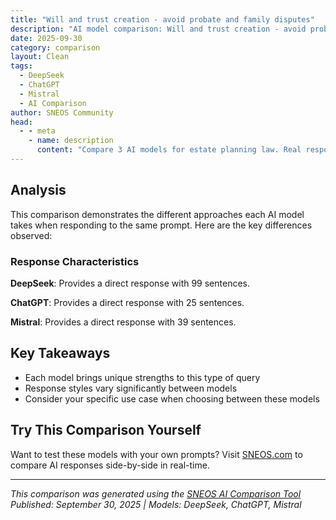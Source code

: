 ```yaml
---
title: "Will and trust creation - avoid probate and family disputes"
description: "AI model comparison: Will and trust creation - avoid probate and family disputes..."
date: 2025-09-30
category: comparison
layout: Clean
tags:
  - DeepSeek
  - ChatGPT
  - Mistral
  - AI Comparison
author: SNEOS Community
head:
  - - meta
    - name: description
      content: "Compare 3 AI models for estate planning law. Real responses from DeepSeek, ChatGPT, Mistral with detailed analysis."
---
```


<ChatComparison
  title="Will and trust creation - avoid probate and family disputes"
  prompt="Will and trust creation - avoid probate and family disputes"
  :responses='{
    "DeepSeek": "Of course. This is an excellent and proactive approach to estate planning. Creating a Will and a Trust are the two most powerful tools to avoid probate and minimize the potential for family disputes.\n\nHere is a comprehensive guide on how to use these tools effectively.\n\n### The Core Problem: What You\u0027re Trying to Avoid\n\n1.  **Probate:** The court-supervised process of validating a Will, paying debts, and distributing assets. It\u0027s often:\n    *   **Slow:** Can take 9-18 months or longer.\n    *   **Expensive:** Attorney and court fees can consume 3-7% of the estate\u0027s value.\n    *   **Public:** All documents and asset distributions become public record.\n\n2.  **Family Disputes:** Conflicts that arise from:\n    *   Ambiguity or outdated documents.\n    *   Perceived unfairness.\n    *   Sibling rivalries.\n    *   Blended family complexities.\n    *   Heirs challenging your decisions in court.\n\n---\n\n### The Two-Pronged Solution: Will \u002B Trust\n\nThink of these as a team, not an either/or choice.\n\n#### Prong 1: The Revocable Living Trust (Your Probate-Avoidance Engine)\n\nThis is the most effective tool for avoiding probate.\n\n**What it is:** A legal entity you create that \u0022owns\u0022 your assets for your benefit during your life, and for your beneficiaries after you pass. You are the **Grantor** (creator), **Trustee** (manager), and **Beneficiary** while you\u0027re alive.\n\n**How it Avoids Probate:**\nSince the Trust owns the assets (not you as an individual), when you die, there is nothing for the probate court to administer. Your designated **Successor Trustee** simply steps in and manages/distributes the assets according to the trust\u0027s instructions, privately and without court involvement.\n\n**Key Steps for a Trust to Work:**\n*   **You must fund the trust.** This is the most critical and often overlooked step. It means changing the title of your assets from your name to the name of your trust.\n    *   **Real Estate:** Execute and record a new deed (e.g., \u0022John Doe, a married man, as his separate property\u0022 becomes \u0022The John Doe Revocable Living Trust\u0022).\n    *   **Bank Accounts:** Go to your bank and re-title them in the trust\u0027s name.\n    *   **Brokerage Accounts:** Contact your broker to re-title them.\n    *   **Other Assets:** Update beneficiary designations or titles for items like vehicles, business interests, etc.\n\n**Assets that typically do NOT go into a trust:**\n*   Retirement Accounts (401k, IRA): You name beneficiaries directly on these accounts.\n*   Life Insurance Policies: You name beneficiaries directly.\n*   Pay-on-Death (POD) or Transfer-on-Death (TOD) accounts.\n\n#### Prong 2: The \u0022Pour-Over\u0022 Will (Your Safety Net)\n\nA Trust alone is not enough. You still need a Will.\n\n**What it is:** A special type of Will that works in tandem with your Trust. It states that any asset you own in your individual name at the time of your death (i.e., assets you forgot to put in the trust) should \u0022pour over\u0022 into your trust and be distributed according to its terms.\n\n**Why it\u0027s Essential:**\nIt acts as a safety net for overlooked assets. Without it, any asset not in the trust would be subject to probate (defeating the purpose). The Pour-Over Will ensures your overall plan is still followed.\n\n---\n\n### Strategies to Prevent Family Disputes\n\nA well-drafted Trust and Will form the foundation, but these strategies fortify it against conflict.\n\n#### 1. Be Explicit and Detailed in Your Documents\n*   **No Room for Interpretation:** Instead of \u0022divide my personal effects equally among my children,\u0022 specify who gets high-value or sentimental items (e.g., \u0022my daughter Sarah receives my wedding ring,\u0022 \u0022my son Michael receives my classic car\u0022).\n*   **Explain Disparities (Optional but Powerful):** If you are leaving unequal shares, consider writing a separate, non-legally binding **Letter of Explanation**. This can mitigate feelings of hurt and confusion by explaining your reasoning (e.g., \u0022I am leaving more to Jane because she acted as my caregiver,\u0022 or \u0022I helped Mark with his down payment already.\u0022). Discuss this with your attorney.\n\n#### 2. Use a \u0022No-Contest\u0022 Clause (In Terrorem Clause)\n*   **What it is:** A provision in your Will or Trust that states if a beneficiary challenges the document in court and loses, they forfeit their inheritance.\n*   **Effectiveness:** This is a powerful deterrent against frivolous lawsuits. It gives beneficiaries a strong financial incentive to accept the estate plan as written.\n*   **Caution:** Its enforceability varies by state, and it may not apply if the challenger has \u0022probable cause.\u0022\n\n#### 3. Choose the Right Fiduciaries\nThe people you appoint have immense power to prevent or cause conflict.\n*   **Successor Trustee:** This person will manage your trust after you\u0027re gone. Choose someone who is organized, fair, financially savvy, and diplomatic. Consider a professional trustee (bank or trust company) for complex estates or high-conflict families.\n*   **Executor:** The person who handles your Will and the probate process (for any pour-over assets). Similar qualities are needed.\n*   **Guardian for Minor Children:** A deeply personal choice, but crucial for family harmony.\n\n#### 4. Communicate Your Plans While You\u0027re Able\n*   **The \u0022Reading of the Will\u0022 is a TV trope.** Don\u0027t let your death be the first time your family hears your plans.\n*   Have a family meeting to explain the structure of your plan and your reasoning. This manages expectations and reduces the shock factor. It\u0027s harder to fight a decision you\u0027ve had time to process.\n\n#### 5. Keep Your Plan Updated\nLife changes, and so should your estate plan. Review it every 3-5 years or after major life events:\n*   Marriage, divorce, or birth of a child/grandchild.\n*   Significant change in financial status.\n*   Death of a beneficiary or a named fiduciary.\n*   Changes in state or federal law.\n\n### A Simple Checklist for Your Action Plan\n\n1.  **Consult an Estate Planning Attorney.** This is not a DIY project. Laws are complex and state-specific. An attorney will ensure your documents are valid and achieve your goals.\n2.  **Draft a Revocable Living Trust and a Pour-Over Will.**\n3.  **Name your Fiduciaries** (Successor Trustee, Executor, Guardian).\n4.  **Fund Your Trust!** This is the active work you must do.\n5.  **Review and update beneficiary designations** on retirement accounts and life insurance.\n6.  **Consider writing a Letter of Intent** explaining your wishes and the \u0022why\u0022 behind your decisions.\n7.  **Communicate** the location of your documents and the basics of your plan to your Successor Trustee and family.\n\nBy combining a **Revocable Living Trust** to avoid probate with a carefully considered, well-drafted **Will** and proactive communication strategies, you create a powerful shield that protects your assets, your privacy, and, most importantly, your family\u0027s harmony.\n\n***Disclaimer:*** *This information is for educational purposes only and does not constitute legal advice. You should consult with a qualified estate planning attorney in your state to address your specific situation.*",
    "ChatGPT": "Creating a will and trust are effective estate planning tools that can help you avoid probate and minimize family disputes after your death. Here\u2019s how you can approach this:\n\n### 1. Create a Will\n- **Purpose:** A will specifies how you want your assets distributed and who will be the guardian of minor children.\n- **Avoid Probate?** A will itself does not avoid probate; it simply directs how your estate should be handled during probate.\n- **How to minimize disputes:** Be clear and specific in your will, explain your decisions if possible, and inform your family members about your plans.\n\n### 2. Establish a Living Trust\n- **Purpose:** A living trust is a legal entity that holds your assets during your lifetime and after your death.\n- **Avoid Probate:** Assets held in a living trust pass directly to beneficiaries without going through probate.\n- **Types:** Revocable living trusts are common because they allow you to maintain control during your life.\n- **Minimize disputes:** Since the trust terms are private and avoid public probate court, family conflicts may be reduced.\n\n### 3. Other Tools to Consider\n- **Joint Ownership:** Joint tenancy with right of survivorship ensures assets pass immediately to the surviving owner without probate.\n- **Beneficiary Designations:** Retirement accounts and life insurance can pass directly to named beneficiaries.\n- **Powers of Attorney:** Designate agents to make decisions if you become incapacitated.\n\n### 4. Tips for Avoiding Family Disputes\n- **Clear Communication:** Discuss your plans openly with family members.\n- **Regular Updates:** Review and update your will and trust to reflect changes in your life.\n- **Use Professional Help:** Work with an estate planning attorney to draft clear, legally sound documents.\n- **Include a No-Contest Clause:** This may discourage beneficiaries from contesting the will or trust.\n\n---\n\n**Summary:**\n\n- A **will** directs asset distribution but does not avoid probate.\n- A **living trust** can help *avoid probate* and keep your estate plan private.\n- Combine trusts with other tools (joint ownership, beneficiary designations) to simplify asset transfer.\n- Clear communication and well-drafted documents can minimize family disputes.\n\nIf you want, I can help you draft a basic outline or guide you to resources or professionals for creating these documents.",
    "Mistral": "Creating a will and trust can help you avoid probate and minimize family disputes. Here\u0027s how you can approach this:\n\n### 1. **Understanding the Basics**\n- **Will**: A legal document that outlines your wishes for the distribution of your assets after your death.\n- **Trust**: A legal arrangement where a trustee holds assets for the benefit of beneficiaries.\n\n### 2. **Avoiding Probate**\nProbate is the legal process of distributing a deceased person\u0027s assets. It can be time-consuming and costly. Here are some strategies to avoid probate:\n\n- **Revocable Living Trust**: This is the most common method. You transfer your assets into the trust, and you can serve as the trustee during your lifetime. Upon your death, the successor trustee distributes the assets according to your instructions, bypassing probate.\n- **Joint Ownership**: Assets held in joint tenancy with rights of survivorship automatically pass to the surviving owner without probate.\n- **Payable-on-Death (POD) Accounts**: Bank accounts and other financial accounts can be set up to transfer directly to a beneficiary upon your death.\n- **Transfer-on-Death (TOD) Deeds**: Some states allow you to create a TOD deed for real estate, which transfers the property to a beneficiary upon your death.\n- **Beneficiary Designations**: Life insurance policies, retirement accounts, and other assets with beneficiary designations pass directly to the named beneficiaries.\n\n### 3. **Minimizing Family Disputes**\nFamily disputes often arise from ambiguity, perceived unfairness, or lack of communication. Here are some tips to minimize disputes:\n\n- **Clear and Specific Instructions**: Make sure your will and trust documents are clear and specific about who gets what. Avoid vague language.\n- **Communicate Your Plans**: Discuss your estate plan with your family members. This can help manage expectations and reduce surprises.\n- **Choose the Right Trustee/Executor**: Select someone who is trustworthy, competent, and impartial. Consider appointing a professional if family dynamics are complex.\n- **Include a No-Contest Clause**: This clause can discourage challenges to your will or trust by disinheriting anyone who contests it.\n- **Mediation Clause**: Include a clause that requires disputes to be resolved through mediation rather than litigation.\n- **Equal Distribution**: If possible, distribute assets equally among beneficiaries to avoid feelings of unfairness. If unequal distribution is necessary, explain your reasons clearly.\n- **Update Regularly**: Life circumstances change, so it\u0027s important to update your will and trust regularly to reflect current wishes and family dynamics.\n\n### 4. **Professional Assistance**\n- **Estate Planning Attorney**: Consult with an estate planning attorney to ensure your will and trust are legally sound and tailored to your specific needs.\n- **Financial Advisor**: A financial advisor can help you understand the financial implications of your estate plan and optimize your assets.\n\n### 5. **Documentation and Record Keeping**\n- **Keep Records**: Maintain detailed records of all assets, beneficiaries, and any changes to your will or trust.\n- **Store Safely**: Keep original documents in a safe place, such as a safe deposit box or with your attorney. Ensure that your executor or trustee knows where to find these documents.\n\n### 6. **Educate Your Beneficiaries**\n- **Explain the Process**: Educate your beneficiaries about the probate process and the role of the trustee/executor. This can help them understand the timeline and reduce anxiety.\n- **Provide Contact Information**: Give your beneficiaries the contact information for your attorney and any other professionals involved in your estate plan.\n\nBy carefully planning and communicating, you can create a will and trust that not only avoids probate but also minimizes the potential for family disputes."
  }'
  published-date="13:14"
/>

## Analysis

This comparison demonstrates the different approaches each AI model takes when responding to the same prompt. Here are the key differences observed:

### Response Characteristics

**DeepSeek**: Provides a direct response with 99 sentences. 

**ChatGPT**: Provides a direct response with 25 sentences. 

**Mistral**: Provides a direct response with 39 sentences. 

## Key Takeaways

- Each model brings unique strengths to this type of query
- Response styles vary significantly between models
- Consider your specific use case when choosing between these models

## Try This Comparison Yourself

Want to test these models with your own prompts? Visit [SNEOS.com](https://sneos.com) to compare AI responses side-by-side in real-time.

---

*This comparison was generated using the [SNEOS AI Comparison Tool](https://sneos.com)*
*Published: September 30, 2025 | Models: DeepSeek, ChatGPT, Mistral*
